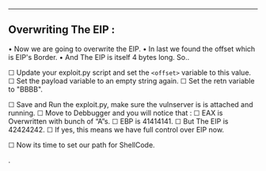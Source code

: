 - - -
## Overwriting The EIP : 

• Now we are going to overwrite the EIP. 
• In last we found the offset which is EIP's Border. 
• And The EIP is itself 4 bytes long. So..

☐ Update your exploit.py script and set the `<offset>`  variable to this value. 
☐ Set the payload variable to an empty string again.
☐ Set the retn variable to "BBBB".

☐ Save and Run the exploit.py, make sure the vulnserver is is attached and running. 
☐ Move to Debbugger and you will notice that : 
         ☐ EAX is Overwritten with bunch of “A”s. 
         ☐ EBP is 41414141. 
         ☐ But The EIP is 42424242. 
         ☐ If yes, this means we have full control over EIP now. 

☐ Now its time to set our path for ShellCode. 
















.